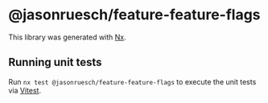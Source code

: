 # @jasonruesch/feature-feature-flags

This library was generated with [Nx](https://nx.dev).

## Running unit tests

Run `nx test @jasonruesch/feature-feature-flags` to execute the unit tests via [Vitest](https://vitest.dev/).
